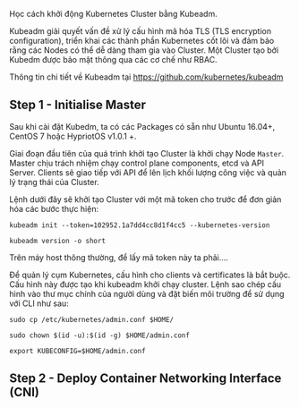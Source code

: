 Học cách khởi động Kubernetes Cluster bằng Kubeadm.

Kubeadm giải quyết vấn đề xử lý cấu hình mã hóa TLS (TLS encryption configuration), triển khai các thành phần Kubernetes cốt lõi và đảm bảo rằng các Nodes có thể dễ dàng tham gia vào Cluster. Một Cluster tạo bởi Kubedm được bảo mật thông qua các cơ chế như RBAC.

Thông tin chi tiết về Kubeadm tại https://github.com/kubernetes/kubeadm

## Step 1 - Initialise Master
Sau khi cài đặt Kubedm, ta có các Packages có sẵn như Ubuntu 16.04+, CentOS 7 hoặc HypriotOS v1.0.1 +.

Giai đoạn đầu tiên của quá trình khởi tạo Cluster là khởi chạy Node `Master`. Master chịu trách nhiệm chạy  control plane components, etcd và API Server. Clients sẽ giao tiếp với API để lên lịch khối lượng công việc và quản lý trạng thái của Cluster.

Lệnh dưới đây sẽ khởi tạo Cluster với một mã token cho trước để đơn giản hóa các bước thực hiện:

`kubeadm init --token=102952.1a7dd4cc8d1f4cc5 --kubernetes-version`

`kubeadm version -o short`

Trên máy host thông thường, để lấy mã token này ta phải....


Để quản lý cụm Kubernetes, cấu hình cho clients và certificates là bắt buộc. Cấu hình này được tạo khi kubeadm khởi chạy cluster. Lệnh sao chép cấu hình vào thư mục chính của người dùng và đặt biến môi trường để sử dụng với CLI như sau:

`sudo cp /etc/kubernetes/admin.conf $HOME/`

`sudo chown $(id -u):$(id -g) $HOME/admin.conf`

`export KUBECONFIG=$HOME/admin.conf `

## Step 2 - Deploy Container Networking Interface (CNI)